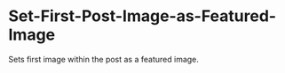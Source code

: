 Set-First-Post-Image-as-Featured-Image
======================================

Sets first image within the post as a featured image.
